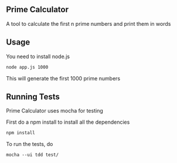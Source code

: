 ## Prime Calculator
A tool to calculate the first n prime numbers and print them in words

## Usage
You need to install node.js
```bash
node app.js 1000
```
This will generate the first 1000 prime numbers

## Running Tests
Prime Calculator uses mocha for testing

First do a npm install to install all the dependencies
```bash
npm install
```

To run the tests, do
```
mocha --ui tdd test/
```